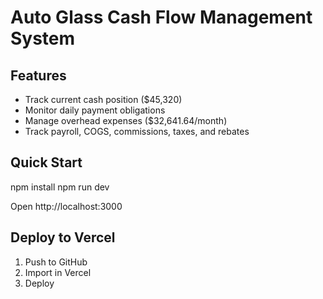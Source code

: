 # Auto Glass Cash Flow Management System

## Features
- Track current cash position ($45,320)
- Monitor daily payment obligations  
- Manage overhead expenses ($32,641.64/month)
- Track payroll, COGS, commissions, taxes, and rebates

## Quick Start
npm install
npm run dev

Open http://localhost:3000

## Deploy to Vercel
1. Push to GitHub
2. Import in Vercel
3. Deploy
